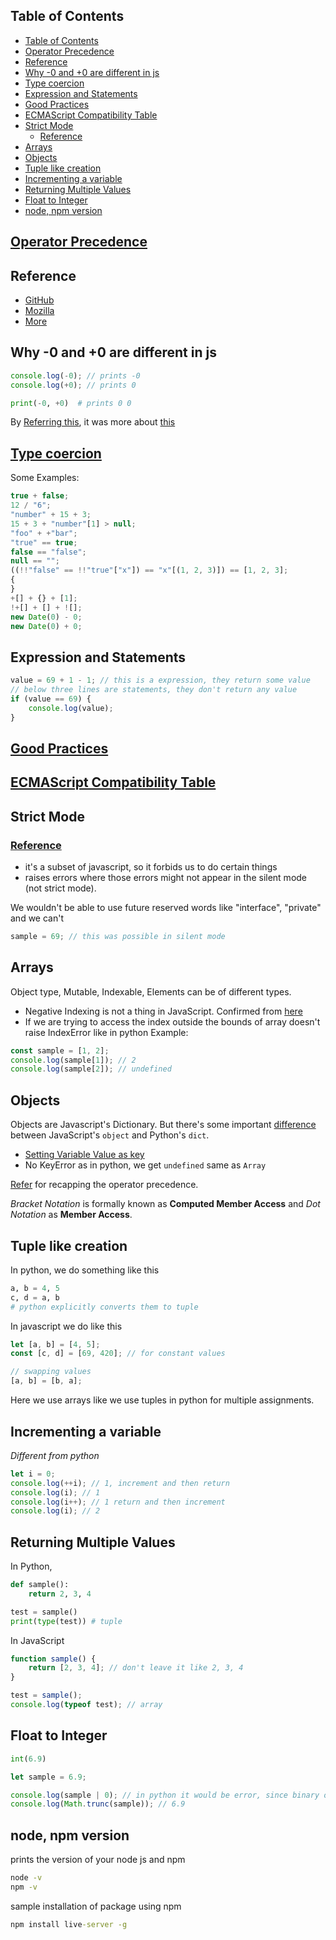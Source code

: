 ## Table of Contents

- [Table of Contents](#table-of-contents)
- [Operator Precedence](#operator-precedence)
- [Reference](#reference)
- [Why -0 and +0 are different in js](#why--0-and-0-are-different-in-js)
- [Type coercion](#type-coercion)
- [Expression and Statements](#expression-and-statements)
- [Good Practices](#good-practices)
- [ECMAScript Compatibility Table](#ecmascript-compatibility-table)
- [Strict Mode](#strict-mode)
	- [Reference](#reference-1)
- [Arrays](#arrays)
- [Objects](#objects)
- [Tuple like creation](#tuple-like-creation)
- [Incrementing a variable](#incrementing-a-variable)
- [Returning Multiple Values](#returning-multiple-values)
- [Float to Integer](#float-to-integer)
- [node, npm version](#node-npm-version)

## [Operator Precedence](https://developer.mozilla.org/en-US/docs/Web/JavaScript/Reference/Operators/Operator_Precedence)

## Reference

-   [GitHub](https://github.com/jonasschmedtmann/complete-javascript-course)
-   [Mozilla](https://developer.mozilla.org/en-US/docs/Web/JavaScript/Guide/Introduction)
-   [More](https://developer.mozilla.org/en-US/docs/Web/JavaScript)

## Why -0 and +0 are different in js

```javascript
console.log(-0); // prints -0
console.log(+0); // prints 0
```

```python
print(-0, +0)  # prints 0 0
```

By [Referring this](https://stackoverflow.com/questions/7223717/differentiating-0-and-0), it was more about [this](https://softwareengineering.stackexchange.com/questions/280648/why-is-negative-zero-important)

## [Type coercion](https://www.freecodecamp.org/news/js-type-coercion-explained-27ba3d9a2839/)

Some Examples:

```javascript
true + false;
12 / "6";
"number" + 15 + 3;
15 + 3 + "number"[1] > null;
"foo" + +"bar";
"true" == true;
false == "false";
null == "";
((!!"false" == !!"true"["x"]) == "x"[(1, 2, 3)]) == [1, 2, 3];
{
}
+[] + {} + [1];
!+[] + [] + ![];
new Date(0) - 0;
new Date(0) + 0;
```

## Expression and Statements

```javascript
value = 69 + 1 - 1; // this is a expression, they return some value
// below three lines are statements, they don't return any value
if (value == 69) {
	console.log(value);
}
```

## [Good Practices](https://github.com/rwaldron/idiomatic.js)

## [ECMAScript Compatibility Table](https://kangax.github.io/compat-table/es6/)

## Strict Mode

### [Reference](https://developer.mozilla.org/en-US/docs/Web/JavaScript/Reference/Strict_mode)

-   it's a subset of javascript, so it forbids us to do certain things
-   raises errors where those errors might not appear in the silent mode (not strict mode).

We wouldn't be able to use future reserved words like "interface", "private"
and we can't

```javascript
sample = 69; // this was possible in silent mode
```

## Arrays

Object type, Mutable, Indexable, Elements can be of different types.

-   Negative Indexing is not a thing in JavaScript. Confirmed from [here](https://stackoverflow.com/questions/13618571/should-negative-indexes-in-javascript-arrays-contribute-to-array-length)
-   If we are trying to access the index outside the bounds of array doesn't raise IndexError like in python
    Example:

```javascript
const sample = [1, 2];
console.log(sample[1]); // 2
console.log(sample[2]); // undefined
```

## Objects

Objects are Javascript's Dictionary. But there's some important [difference](https://stackoverflow.com/questions/20987485/what-are-the-differences-between-python-dictionaries-vs-javascript-objects) between JavaScript's `object` and Python's `dict`.

-   [Setting Variable Value as key](https://stackoverflow.com/questions/11508463/javascript-set-object-key-by-variable)
-   No KeyError as in python, we get `undefined` same as `Array`

[Refer](https://developer.mozilla.org/en-US/docs/Web/JavaScript/Reference/Operators/Operator_Precedence#table) for recapping the operator precedence.

_Bracket Notation_ is formally known as **Computed Member Access** and _Dot Notation_ as **Member Access**.

## Tuple like creation

In python, we do something like this

```python
a, b = 4, 5
c, d = a, b
# python explicitly converts them to tuple
```

In javascript we do like this

```javascript
let [a, b] = [4, 5];
const [c, d] = [69, 420]; // for constant values

// swapping values
[a, b] = [b, a];
```

Here we use arrays like we use tuples in python for multiple assignments.

## Incrementing a variable

_Different from python_

```javascript
let i = 0;
console.log(++i); // 1, increment and then return
console.log(i); // 1
console.log(i++); // 1 return and then increment
console.log(i); // 2
```

## Returning Multiple Values

In Python,

```python
def sample():
	return 2, 3, 4

test = sample()
print(type(test)) # tuple
```

In JavaScript

```javascript
function sample() {
	return [2, 3, 4]; // don't leave it like 2, 3, 4
}

test = sample();
console.log(typeof test); // array
```

## Float to Integer

```python
int(6.9)
```

```javascript
let sample = 6.9;

console.log(sample | 0); // in python it would be error, since binary operators needs only int not float
console.log(Math.trunc(sample)); // 6.9
```

## node, npm version

prints the version of your node js and npm

```cmd
node -v
npm -v
```

sample installation of package using npm

```cmd
npm install live-server -g
```
